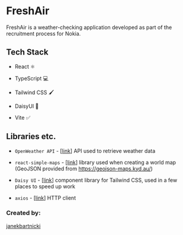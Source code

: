 
# FreshAir

FreshAir is a weather-checking application developed as part of the recruitment process for Nokia.


## Tech Stack

- React ⚛️

- TypeScript 💻

- Tailwind CSS 🖌️

- DaisyUI 🌷

- Vite ✅

## Libraries etc.

- `OpenWeather API` - [[link](https://openweathermap.org/api)] API used to retrieve weather data 

-  `react-simple-maps` - [[link](https://www.react-simple-maps.io/)] library used when creating a world map (GeoJSON provided from  https://geojson-maps.kyd.au/)

- `Daisy UI` - [[link](https://daisyui.com/)] component library for Tailwind CSS, used in a few places to speed up work


- `axios` - [[link](https://www.npmjs.com/package/axios)] HTTP client


### Created by: 
[janekbartnicki](https://github.com/janekbartnicki)

